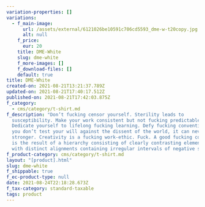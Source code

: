 ```yaml
---
variation-properties: []
variations:
  - f_main-image:
      url: /assets/external/6121026be10591c706cd5593_dme-w-t20copy.jpg
      alt: null
    f_price:
      eur: 20
    title: DME-White
    slug: dme-white
    f_more-images: []
    f_download-files: []
    default: true
title: DME-White
created-on: 2021-08-21T13:21:37.789Z
updated-on: 2021-08-21T17:40:17.512Z
published-on: 2021-08-21T17:42:03.875Z
f_category:
  - cms/category/t-shirt.md
f_description: "Don’t fucking censor yourself. Sterility leads to
  susceptibility. Make your work consistent but not fucking predictable.
  Dedicate yourself to lifelong fucking learning. Defy fucking convention. If
  you don’t test your will against the dissent of the world, it can never grow
  stronger. Creativity is a fucking work-ethic. Fuck. A good fucking composition
  is the result of a hierarchy consisting of clearly contrasting elements set
  with distinct alignments containing irregular intervals of negative space. "
f_product-category: cms/category/t-shirt.md
layout: "[product].html"
slug: dme-white
f_shippable: true
f_ec-product-type: null
date: 2021-08-24T22:18:28.673Z
f_tax-category: standard-taxable
tags: product
---
```

